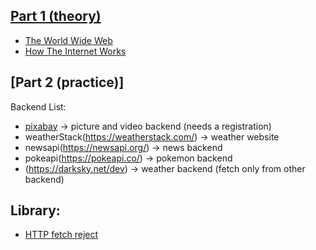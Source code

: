 ## [Part 1 (theory)](https://docs.google.com/presentation/d/1YK1DogtkPz0zTo313uAeuvvNh1vFfbStCD-g39jGd5M/edit#slide=id.ga5099d2d59_0_46)

- [The World Wide Web](https://www.youtube.com/watch?list=PL8dPuuaLjXtNlUrzyH5r6jN9ulIgZBpdo&v=guvsH5OFizE&feature=youtu.be)
- [How The Internet Works](https://www.youtube.com/playlist?list=PLzdnOPI1iJNfMRZm5DDxco3UdsFegvuB7)

## [Part 2 (practice)]
Backend List: 
- [pixabay](https://pixabay.com/api/docs/) -> picture and video backend (needs a registration) 
- weatherStack(https://weatherstack.com/) -> weather website
- newsapi(https://newsapi.org/) -> news backend
- pokeapi(https://pokeapi.co/) -> pokemon backend 
- (https://darksky.net/dev) -> weather backend (fetch only from other backend)

## Library:
- [HTTP fetch reject](https://davidwalsh.name/javascript-promise-tricks)
